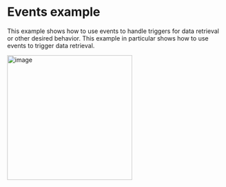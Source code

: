 # Events example

This example shows how to use events to handle triggers for data retrieval or
other desired behavior.  This example in particular shows how to use events to
trigger data retrieval.

<img width="290" alt="image" src="https://user-images.githubusercontent.com/5923958/173168499-836bd03b-debb-455e-9f73-f2bfd028f2b2.png">
